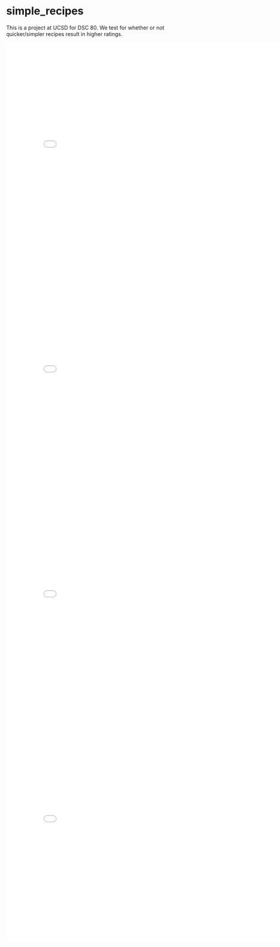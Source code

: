 # simple_recipes
This is a project at UCSD for DSC 80. We test for whether or not quicker/simpler recipes result in higher ratings.

<iframe src="assets/file_1_.html" width=800 height=600 frameBorder=0></iframe>

<iframe src="assets/file_2.html" width=800 height=600 frameBorder=0></iframe>

<iframe src="assets/file_3.html" width=800 height=600 frameBorder=0></iframe>

<iframe src="assets/file_4.html" width=800 height=600 frameBorder=0></iframe>